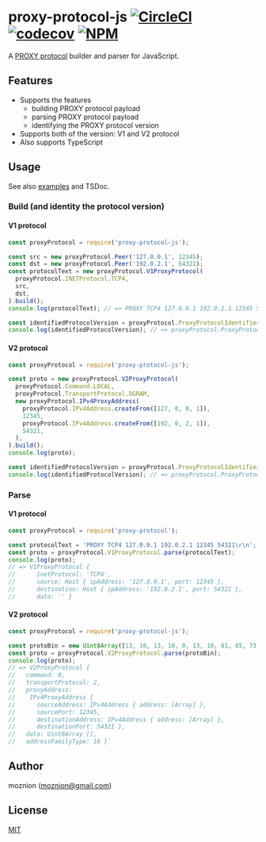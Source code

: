 proxy-protocol-js [![CircleCI](https://circleci.com/gh/moznion/proxy-protocol-js.svg?style=svg)](https://circleci.com/gh/moznion/proxy-protocol-js) [![codecov](https://codecov.io/gh/moznion/proxy-protocol-js/branch/master/graph/badge.svg)](https://codecov.io/gh/moznion/proxy-protocol-js) [![NPM](https://nodei.co/npm/proxy-protocol-js.png?compact=true)](https://nodei.co/npm/proxy-protocol-js/)
==

A [PROXY protocol](http://www.haproxy.org/download/1.8/doc/proxy-protocol.txt) builder and parser for JavaScript.

Features
--

- Supports the features
  - building PROXY protocol payload
  - parsing PROXY protocol payload
  - identifying the PROXY protocol version
- Supports both of the version: V1 and V2 protocol
- Also supports TypeScript

Usage
--

See also [examples](./example) and TSDoc.

### Build (and identity the protocol version)

#### V1 protocol

```JavaScript
const proxyProtocol = require('proxy-protocol-js');

const src = new proxyProtocol.Peer('127.0.0.1', 12345);
const dst = new proxyProtocol.Peer('192.0.2.1', 54321);
const protocolText = new proxyProtocol.V1ProxyProtocol(
  proxyProtocol.INETProtocol.TCP4,
  src,
  dst,
).build();
console.log(protocolText); // => PROXY TCP4 127.0.0.1 192.0.2.1 12345 54321\r\n

const identifiedProtocolVersion = proxyProtocol.ProxyProtocolIdentifier.identify(protocolText);
console.log(identifiedProtocolVersion); // => proxyProtocol.ProxyProtocolVersion.V1 (= 0xx10)
```

#### V2 protocol

```JavaScript
const proxyProtocol = require('proxy-protocol-js');

const proto = new proxyProtocol.V2ProxyProtocol(
  proxyProtocol.Command.LOCAL,
  proxyProtocol.TransportProtocol.DGRAM,
  new proxyProtocol.IPv4ProxyAddress(
    proxyProtocol.IPv4Address.createFrom([127, 0, 0, 1]),
    12345,
    proxyProtocol.IPv4Address.createFrom([192, 0, 2, 1]),
    54321,
  ),
).build();
console.log(proto);

const identifiedProtocolVersion = proxyProtocol.ProxyProtocolIdentifier.identify(proto);
console.log(identifiedProtocolVersion); // => proxyProtocol.ProxyProtocolVersion.V2 (= 0x20)
```

### Parse

#### V1 protocol

```JavaScript
const proxyProtocol = require('proxy-protocol');

const protocolText = 'PROXY TCP4 127.0.0.1 192.0.2.1 12345 54321\r\n';
const proto = proxyProtocol.V1ProxyProtocol.parse(protocolText);
console.log(proto);
// => V1ProxyProtocol {
//      inetProtocol: 'TCP4',
//      source: Host { ipAddress: '127.0.0.1', port: 12345 },
//      destination: Host { ipAddress: '192.0.2.1', port: 54321 },
//      data: '' }
```

#### V2 protocol

```JavaScript
const proxyProtocol = require('proxy-protocol-js');

const protoBin = new Uint8Array([13, 10, 13, 10, 0, 13, 10, 81, 85, 73, 84, 10, 32, 18, 0, 12, 127, 0, 0, 1, 192, 0, 2, 1, 48, 57, 212, 49]);
const proto = proxyProtocol.V2ProxyProtocol.parse(protoBin);
console.log(proto);
// => V2ProxyProtocol {
//   command: 0,
//   transportProtocol: 2,
//   proxyAddress:
//    IPv4ProxyAddress {
//      sourceAddress: IPv4Address { address: [Array] },
//      sourcePort: 12345,
//      destinationAddress: IPv4Address { address: [Array] },
//      destinationPort: 54321 },
//   data: Uint8Array [],
//   addressFamilyType: 16 }`
```

Author
--

moznion (<moznion@gmail.com>)

License
--

[MIT](./LICENSE)

